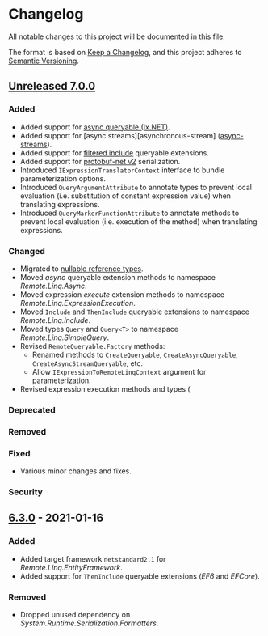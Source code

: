 # Changelog
All notable changes to this project will be documented in this file.

The format is based on [Keep a Changelog](https://keepachangelog.com/en/1.0.0/),
and this project adheres to [Semantic Versioning](https://semver.org/spec/v2.0.0.html).



## [Unreleased 7.0.0][Unreleased]

### Added
- Added support for [async queryable (Ix.NET)][async-queryable].
- Added support for [async streams][asynchronous-stream] ([async-streams][iasyncdisposable]).
- Added support for [filtered include][ef-filtered-include] queryable extensions.
- Added support for [protobuf-net v2][protobuf-net-v2] serialization.
- Introduced `IExpressionTranslatorContext` interface to bundle parameterization options.
- Introduced `QueryArgumentAttribute` to annotate types to prevent local evaluation (i.e. substitution of constant expression value) when translating expressions.
- Introduced `QueryMarkerFunctionAttribute` to annotate methods to prevent local evaluation (i.e. execution of the method) when translating expressions.

### Changed
- Migrated to [nullable reference types][nullable-references].
- Moved _async_ queryable extension methods to namespace _Remote.Linq.Async_.
- Moved expression _execute_ extension methods to namespace _Remote.Linq.ExpressionExecution_.
- Moved `Include` and `ThenInclude` queryable extensions to namespace _Remote.Linq.Include_.
- Moved types `Query` and `Query<T>` to namespace _Remote.Linq.SimpleQuery_.
- Revised `RemoteQueryable.Factory` methods:
  - Renamed methods to `CreateQueryable`, `CreateAsyncQueryable`, `CreateAsyncStreamQueryable`, etc.
  - Allow `IExpressionToRemoteLinqContext` argument for parameterization.
- Revised expression execution methods and types (

### Deprecated

### Removed

### Fixed
- Various minor changes and fixes.

### Security



## [6.3.0][6.3.0] - 2021-01-16

### Added
- Added target framework `netstandard2.1` for _Remote.Linq.EntityFramework_.
- Added support for `ThenInclude` queryable extensions (_EF6_ and _EFCore_).

### Removed
- Dropped unused dependency on _System.Runtime.Serialization.Formatters_.



[Unreleased]: https://github.com/6bee/Remote.Linq/compare/6.3.0...main
[6.3.0]: https://github.com/6bee/Remote.Linq/compare/6.2.3...6.3.0

[ef-filtered-include]: https://docs.microsoft.com/en-us/ef/core/querying/related-data/eager#filtered-include
[protobuf-net-v2]: https://www.nuget.org/packages/protobuf-net/2.4.6
[async-queryable]: https://www.nuget.org/packages/System.Linq.Async.Queryable/
[async-streams]: https://docs.microsoft.com/en-us/dotnet/csharp/whats-new/tutorials/generate-consume-asynchronous-stream
[iasyncdisposable]: https://docs.microsoft.com/en-us/dotnet/api/system.iasyncdisposable
[nullable-references]: https://docs.microsoft.com/en-us/dotnet/csharp/nullable-references